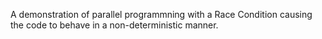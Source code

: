 A demonstration of parallel programmning with a Race Condition causing the code to behave in a non-deterministic manner. 
